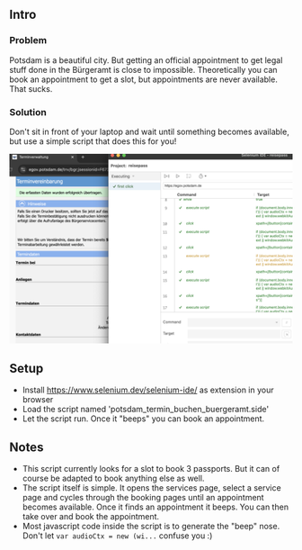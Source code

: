 ## Intro
### Problem
Potsdam is a beautiful city. But getting an official appointment to get legal stuff done in the Bürgeramt is close to impossible. Theoretically you can book an appointment to get a slot, but appointments are never available. That sucks.

### Solution
Don't sit in front of your laptop and wait until something becomes available, but use a simple script that does this for you!

![Screenshot of the crawler in action](screenshot.png)

## Setup
- Install https://www.selenium.dev/selenium-ide/ as extension in your browser
- Load the script named 'potsdam_termin_buchen_buergeramt.side'
- Let the script run. Once it "beeps" you can book an appointment.

## Notes
- This script currently looks for a slot to book 3 passports. But it can of course be adapted to book anything else as well.
- The script itself is simple. It opens the services page, select a service page and cycles through the booking pages until an appointment becomes available. Once it finds an appointment it beeps. You can then take over and book the appointment.
- Most javascript code inside the script is to generate the "beep" nose. Don't let ```var audioCtx = new (wi...``` confuse you :)


